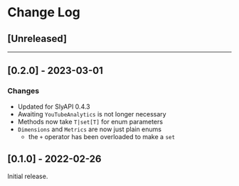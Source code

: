 # Change Log

## [Unreleased]

---

## [0.2.0] - 2023-03-01

### Changes
- Updated for SlyAPI 0.4.3
- Awaiting `YouTubeAnalytics` is not longer necessary
- Methods now take `T|set[T]` for enum parameters
- `Dimensions` and `Metrics` are now just plain enums
    - the `+` operator has been overloaded to make a `set`

## [0.1.0] - 2022-02-26

Initial release.